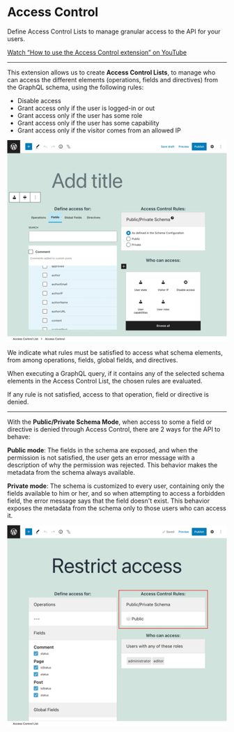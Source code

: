 # Access Control

Define Access Control Lists to manage granular access to the API for your users.

[Watch “How to use the Access Control extension” on YouTube](https://www.youtube.com/watch?v=5b3PKkhqBFk)

---

This extension allows us to create **Access Control Lists**, to manage who can access the different elements (operations, fields and directives) from the GraphQL schema, using the following rules:

- Disable access
- Grant access only if the user is logged-in or out
- Grant access only if the user has some role
- Grant access only if the user has some capability
- Grant access only if the visitor comes from an allowed IP

<div class="img-width-1024" markdown=1>

![Creating an Access Control List](../../../../../extensions/access-control/docs/images/access-control-list.webp "Creating an Access Control List")

</div>

We indicate what rules must be satisfied to access what schema elements, from among operations, fields, global fields, and directives.

When executing a GraphQL query, if it contains any of the selected schema elements in the Access Control List, the chosen rules are evaluated.

If any rule is not satisfied, access to that operation, field or directive is denied.

---

With the **Public/Private Schema Mode**, when access to some a field or directive is denied through Access Control, there are 2 ways for the API to behave:

**Public mode**: The fields in the schema are exposed, and when the permission is not satisfied, the user gets an error message with a description of why the permission was rejected. This behavior makes the metadata from the schema always available.

**Private mode**: The schema is customized to every user, containing only the fields available to him or her, and so when attempting to access a forbidden field, the error message says that the field doesn't exist. This behavior exposes the metadata from the schema only to those users who can access it.

<div class="img-width-1024" markdown=1>

![Individual Public/Private schema mode](../../../../../extensions/access-control/docs/images/acl-public-private-schema-mode.webp "Individual Public/Private schema mode")

</div>

<!-- ## List of bundled extensions

- [Access Control](../../../../../extensions/access-control/docs/modules/access-control/en.md)
- [Access Control Visitor IP](../../../../../extensions/access-control-visitor-ip/docs/modules/access-control-visitor-ip/en.md)
- [Schema Editing Access](../../../../../extensions/schema-editing-access/docs/modules/schema-editing-access/en.md) -->
